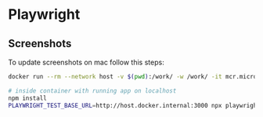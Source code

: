 # Playwright

## Screenshots

To update screenshots on mac follow this steps:

```bash
docker run --rm --network host -v $(pwd):/work/ -w /work/ -it mcr.microsoft.com/playwright:v1.40.1-jammy /bin/bash
```

```bash
# inside container with running app on localhost
npm install
PLAYWRIGHT_TEST_BASE_URL=http://host.docker.internal:3000 npx playwright test --update-snapshots
```
